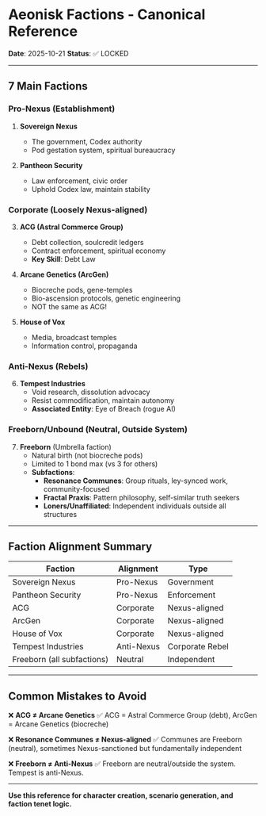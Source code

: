 # Aeonisk Factions - Canonical Reference

**Date**: 2025-10-21
**Status**: ✅ LOCKED

---

## 7 Main Factions

### Pro-Nexus (Establishment)
1. **Sovereign Nexus**
   - The government, Codex authority
   - Pod gestation system, spiritual bureaucracy

2. **Pantheon Security**
   - Law enforcement, civic order
   - Uphold Codex law, maintain stability

### Corporate (Loosely Nexus-aligned)
3. **ACG (Astral Commerce Group)**
   - Debt collection, soulcredit ledgers
   - Contract enforcement, spiritual economy
   - **Key Skill**: Debt Law

4. **Arcane Genetics (ArcGen)**
   - Biocreche pods, gene-temples
   - Bio-ascension protocols, genetic engineering
   - NOT the same as ACG!

5. **House of Vox**
   - Media, broadcast temples
   - Information control, propaganda

### Anti-Nexus (Rebels)
6. **Tempest Industries**
   - Void research, dissolution advocacy
   - Resist commodification, maintain autonomy
   - **Associated Entity**: Eye of Breach (rogue AI)

### Freeborn/Unbound (Neutral, Outside System)
7. **Freeborn** (Umbrella faction)
   - Natural birth (not biocreche pods)
   - Limited to 1 bond max (vs 3 for others)
   - **Subfactions**:
     - **Resonance Communes**: Group rituals, ley-synced work, community-focused
     - **Fractal Praxis**: Pattern philosophy, self-similar truth seekers
     - **Loners/Unaffiliated**: Independent individuals outside all structures

---

## Faction Alignment Summary

| Faction | Alignment | Type |
|---------|-----------|------|
| Sovereign Nexus | Pro-Nexus | Government |
| Pantheon Security | Pro-Nexus | Enforcement |
| ACG | Corporate | Nexus-aligned |
| ArcGen | Corporate | Nexus-aligned |
| House of Vox | Corporate | Nexus-aligned |
| Tempest Industries | Anti-Nexus | Corporate Rebel |
| Freeborn (all subfactions) | Neutral | Independent |

---

## Common Mistakes to Avoid

❌ **ACG ≠ Arcane Genetics**
✅ ACG = Astral Commerce Group (debt), ArcGen = Arcane Genetics (biocreche)

❌ **Resonance Communes ≠ Nexus-aligned**
✅ Communes are Freeborn (neutral), sometimes Nexus-sanctioned but fundamentally independent

❌ **Freeborn ≠ Anti-Nexus**
✅ Freeborn are neutral/outside the system. Tempest is anti-Nexus.

---

**Use this reference for character creation, scenario generation, and faction tenet logic.**
